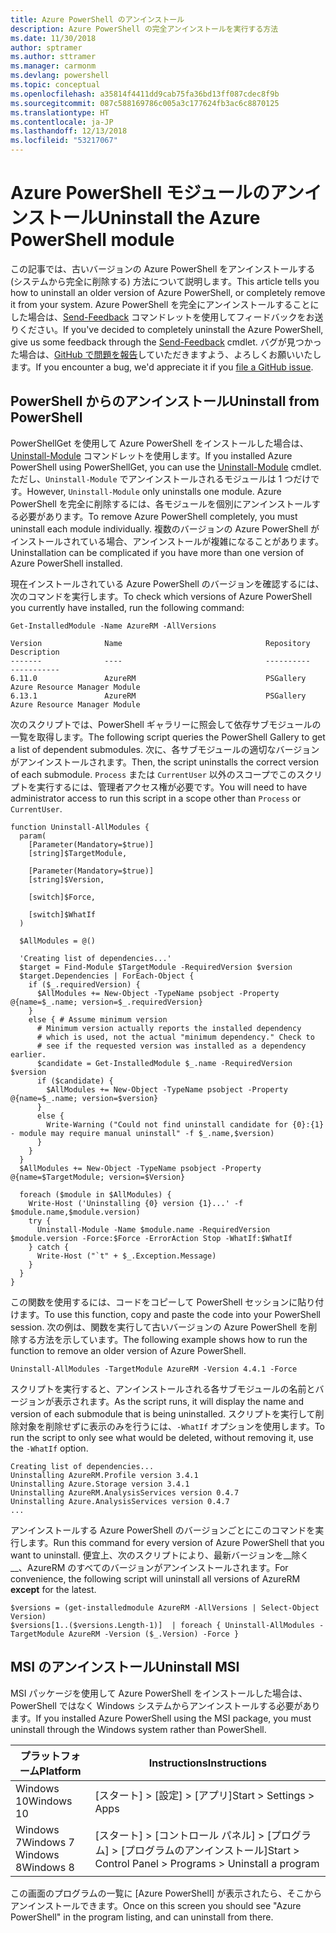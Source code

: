 ```yaml
---
title: Azure PowerShell のアンインストール
description: Azure PowerShell の完全アンインストールを実行する方法
ms.date: 11/30/2018
author: sptramer
ms.author: sttramer
ms.manager: carmonm
ms.devlang: powershell
ms.topic: conceptual
ms.openlocfilehash: a35814f4411dd9cab75fa36bd13ff087cdec8f9b
ms.sourcegitcommit: 087c588169786c005a3c177624fb3ac6c8870125
ms.translationtype: HT
ms.contentlocale: ja-JP
ms.lasthandoff: 12/13/2018
ms.locfileid: "53217067"
---
```

# <a name="uninstall-the-azure-powershell-module"></a><span data-ttu-id="bc83e-103">Azure PowerShell モジュールのアンインストール</span><span class="sxs-lookup"><span data-stu-id="bc83e-103">Uninstall the Azure PowerShell module</span></span>

<span data-ttu-id="bc83e-104">この記事では、古いバージョンの Azure PowerShell をアンインストールする (システムから完全に削除する) 方法について説明します。</span><span class="sxs-lookup"><span data-stu-id="bc83e-104">This article tells you how to uninstall an older version of Azure PowerShell, or completely remove it from your system.</span></span> <span data-ttu-id="bc83e-105">Azure PowerShell を完全にアンインストールすることにした場合は、[Send-Feedback](/powershell/module/azurerm.profile/send-feedback) コマンドレットを使用してフィードバックをお送りください。</span><span class="sxs-lookup"><span data-stu-id="bc83e-105">If you've decided to completely uninstall the Azure PowerShell, give us some feedback through the [Send-Feedback](/powershell/module/azurerm.profile/send-feedback) cmdlet.</span></span>
<span data-ttu-id="bc83e-106">バグが見つかった場合は、[GitHub で問題を報告](https://github.com/azure/azure-powershell/issues)していただきますよう、よろしくお願いいたします。</span><span class="sxs-lookup"><span data-stu-id="bc83e-106">If you encounter a bug, we'd appreciate it if you [file a GitHub issue](https://github.com/azure/azure-powershell/issues).</span></span>

## <a name="uninstall-from-powershell"></a><span data-ttu-id="bc83e-107">PowerShell からのアンインストール</span><span class="sxs-lookup"><span data-stu-id="bc83e-107">Uninstall from PowerShell</span></span>

<span data-ttu-id="bc83e-108">PowerShellGet を使用して Azure PowerShell をインストールした場合は、[Uninstall-Module](/powershell/module/powershellget/uninstall-module) コマンドレットを使用します。</span><span class="sxs-lookup"><span data-stu-id="bc83e-108">If you installed Azure PowerShell using PowerShellGet, you can use the [Uninstall-Module](/powershell/module/powershellget/uninstall-module) cmdlet.</span></span> <span data-ttu-id="bc83e-109">ただし、`Uninstall-Module` でアンインストールされるモジュールは 1 つだけです。</span><span class="sxs-lookup"><span data-stu-id="bc83e-109">However, `Uninstall-Module` only uninstalls one module.</span></span> <span data-ttu-id="bc83e-110">Azure PowerShell を完全に削除するには、各モジュールを個別にアンインストールする必要があります。</span><span class="sxs-lookup"><span data-stu-id="bc83e-110">To remove Azure PowerShell completely, you must uninstall each module individually.</span></span> <span data-ttu-id="bc83e-111">複数のバージョンの Azure PowerShell がインストールされている場合、アンインストールが複雑になることがあります。</span><span class="sxs-lookup"><span data-stu-id="bc83e-111">Uninstallation can be complicated if you have more than one version of Azure PowerShell installed.</span></span>

<span data-ttu-id="bc83e-112">現在インストールされている Azure PowerShell のバージョンを確認するには、次のコマンドを実行します。</span><span class="sxs-lookup"><span data-stu-id="bc83e-112">To check which versions of Azure PowerShell you currently have installed, run the following command:</span></span>

```powershell-interactive
Get-InstalledModule -Name AzureRM -AllVersions
```

```output
Version              Name                                Repository           Description
-------              ----                                ----------           -----------
6.11.0               AzureRM                             PSGallery            Azure Resource Manager Module
6.13.1               AzureRM                             PSGallery            Azure Resource Manager Module
```

<span data-ttu-id="bc83e-113">次のスクリプトでは、PowerShell ギャラリーに照会して依存サブモジュールの一覧を取得します。</span><span class="sxs-lookup"><span data-stu-id="bc83e-113">The following script queries the PowerShell Gallery to get a list of dependent submodules.</span></span> <span data-ttu-id="bc83e-114">次に、各サブモジュールの適切なバージョンがアンインストールされます。</span><span class="sxs-lookup"><span data-stu-id="bc83e-114">Then, the script uninstalls the correct version of each submodule.</span></span> <span data-ttu-id="bc83e-115">`Process` または `CurrentUser` 以外のスコープでこのスクリプトを実行するには、管理者アクセス権が必要です。</span><span class="sxs-lookup"><span data-stu-id="bc83e-115">You will need to have administrator access to run this script in a scope other than `Process` or `CurrentUser`.</span></span>

```powershell-interactive
function Uninstall-AllModules {
  param(
    [Parameter(Mandatory=$true)]
    [string]$TargetModule,

    [Parameter(Mandatory=$true)]
    [string]$Version,

    [switch]$Force,

    [switch]$WhatIf
  )
  
  $AllModules = @()
  
  'Creating list of dependencies...'
  $target = Find-Module $TargetModule -RequiredVersion $version
  $target.Dependencies | ForEach-Object {
    if ($_.requiredVersion) {
      $AllModules += New-Object -TypeName psobject -Property @{name=$_.name; version=$_.requiredVersion}
    }
    else { # Assume minimum version
      # Minimum version actually reports the installed dependency
      # which is used, not the actual "minimum dependency." Check to
      # see if the requested version was installed as a dependency earlier.
      $candidate = Get-InstalledModule $_.name -RequiredVersion $version
      if ($candidate) {
        $AllModules += New-Object -TypeName psobject -Property @{name=$_.name; version=$version}
      }
      else {
        Write-Warning ("Could not find uninstall candidate for {0}:{1} - module may require manual uninstall" -f $_.name,$version)
      }
    }
  }
  $AllModules += New-Object -TypeName psobject -Property @{name=$TargetModule; version=$Version}

  foreach ($module in $AllModules) {
    Write-Host ('Uninstalling {0} version {1}...' -f $module.name,$module.version)
    try {
      Uninstall-Module -Name $module.name -RequiredVersion $module.version -Force:$Force -ErrorAction Stop -WhatIf:$WhatIf
    } catch {
      Write-Host ("`t" + $_.Exception.Message)
    }
  }
}
```

<span data-ttu-id="bc83e-116">この関数を使用するには、コードをコピーして PowerShell セッションに貼り付けます。</span><span class="sxs-lookup"><span data-stu-id="bc83e-116">To use this function, copy and paste the code into your PowerShell session.</span></span> <span data-ttu-id="bc83e-117">次の例は、関数を実行して古いバージョンの Azure PowerShell を削除する方法を示しています。</span><span class="sxs-lookup"><span data-stu-id="bc83e-117">The following example shows how to run the function to remove an older version of Azure PowerShell.</span></span>

```powershell-interactive
Uninstall-AllModules -TargetModule AzureRM -Version 4.4.1 -Force
```

<span data-ttu-id="bc83e-118">スクリプトを実行すると、アンインストールされる各サブモジュールの名前とバージョンが表示されます。</span><span class="sxs-lookup"><span data-stu-id="bc83e-118">As the script runs, it will display the name and version of each submodule that is being uninstalled.</span></span> <span data-ttu-id="bc83e-119">スクリプトを実行して削除対象を削除せずに表示のみを行うには、`-WhatIf` オプションを使用します。</span><span class="sxs-lookup"><span data-stu-id="bc83e-119">To run the script to only see what would be deleted, without removing it, use the `-WhatIf` option.</span></span>

```output
Creating list of dependencies...
Uninstalling AzureRM.Profile version 3.4.1
Uninstalling Azure.Storage version 3.4.1
Uninstalling AzureRM.AnalysisServices version 0.4.7
Uninstalling Azure.AnalysisServices version 0.4.7
...
```

<span data-ttu-id="bc83e-120">アンインストールする Azure PowerShell のバージョンごとにこのコマンドを実行します。</span><span class="sxs-lookup"><span data-stu-id="bc83e-120">Run this command for every version of Azure PowerShell that you want to uninstall.</span></span> <span data-ttu-id="bc83e-121">便宜上、次のスクリプトにより、最新バージョンを__除く__、AzureRM のすべてのバージョンがアンインストールされます。</span><span class="sxs-lookup"><span data-stu-id="bc83e-121">For convenience, the following script will uninstall all versions of AzureRM __except__ for the latest.</span></span>

```powershell-interactive
$versions = (get-installedmodule AzureRM -AllVersions | Select-Object Version)
$versions[1..($versions.Length-1)]  | foreach { Uninstall-AllModules -TargetModule AzureRM -Version ($_.Version) -Force }
```

## <a name="uninstall-msi"></a><span data-ttu-id="bc83e-122">MSI のアンインストール</span><span class="sxs-lookup"><span data-stu-id="bc83e-122">Uninstall MSI</span></span>

<span data-ttu-id="bc83e-123">MSI パッケージを使用して Azure PowerShell をインストールした場合は、PowerShell ではなく Windows システムからアンインストールする必要があります。</span><span class="sxs-lookup"><span data-stu-id="bc83e-123">If you installed Azure PowerShell using the MSI package, you must uninstall through the Windows system rather than PowerShell.</span></span>

| <span data-ttu-id="bc83e-124">プラットフォーム</span><span class="sxs-lookup"><span data-stu-id="bc83e-124">Platform</span></span> | <span data-ttu-id="bc83e-125">Instructions</span><span class="sxs-lookup"><span data-stu-id="bc83e-125">Instructions</span></span> |
|----------|--------------|
| <span data-ttu-id="bc83e-126">Windows 10</span><span class="sxs-lookup"><span data-stu-id="bc83e-126">Windows 10</span></span> | <span data-ttu-id="bc83e-127">[スタート] > [設定] > [アプリ]</span><span class="sxs-lookup"><span data-stu-id="bc83e-127">Start > Settings > Apps</span></span> |
| <span data-ttu-id="bc83e-128">Windows 7</span><span class="sxs-lookup"><span data-stu-id="bc83e-128">Windows 7</span></span> </br><span data-ttu-id="bc83e-129">Windows 8</span><span class="sxs-lookup"><span data-stu-id="bc83e-129">Windows 8</span></span> | <span data-ttu-id="bc83e-130">[スタート] > [コントロール パネル] > [プログラム] > [プログラムのアンインストール]</span><span class="sxs-lookup"><span data-stu-id="bc83e-130">Start > Control Panel > Programs > Uninstall a program</span></span> |

<span data-ttu-id="bc83e-131">この画面のプログラムの一覧に [Azure PowerShell] が表示されたら、そこからアンインストールできます。</span><span class="sxs-lookup"><span data-stu-id="bc83e-131">Once on this screen you should see "Azure PowerShell" in the program listing, and can uninstall from there.</span></span>
